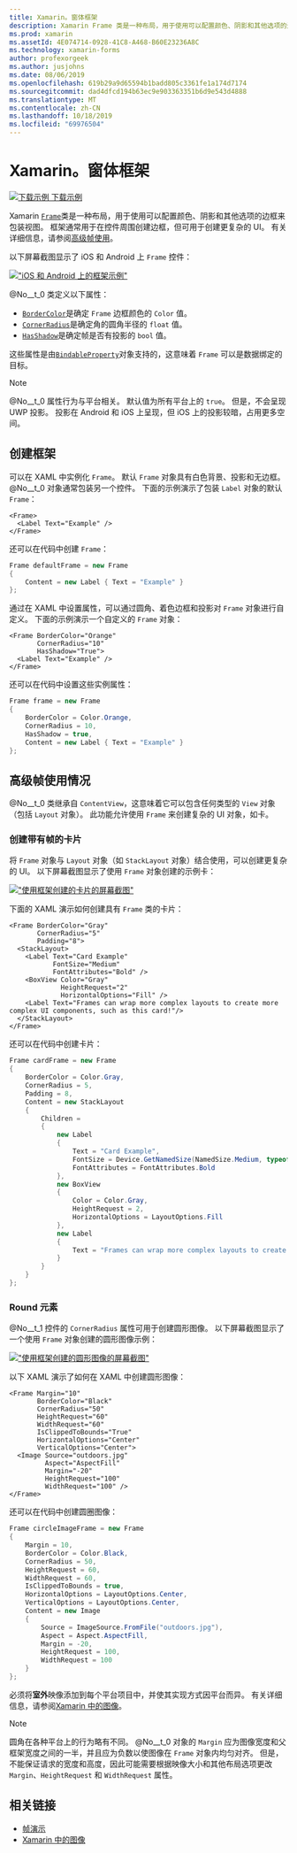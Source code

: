 ```yaml
---
title: Xamarin。窗体框架
description: Xamarin Frame 类是一种布局，用于使用可以配置颜色、阴影和其他选项的边框来包装视图或布局。
ms.prod: xamarin
ms.assetId: 4E074714-0928-41C8-A468-B60E23236A8C
ms.technology: xamarin-forms
author: profexorgeek
ms.author: jusjohns
ms.date: 08/06/2019
ms.openlocfilehash: 619b29a9d65594b1badd805c3361fe1a174d7174
ms.sourcegitcommit: dad4dfcd194b63ec9e903363351b6d9e543d4888
ms.translationtype: MT
ms.contentlocale: zh-CN
ms.lasthandoff: 10/18/2019
ms.locfileid: "69976504"
---
```

# <a name="xamarinforms-frame"></a>Xamarin。窗体框架

[![下载示例](~/media/shared/download.png) 下载示例](https://docs.microsoft.com/samples/xamarin/xamarin-forms-samples/userinterface-frame/)

Xamarin [`Frame`](xref:Xamarin.Forms.Frame)类是一种布局，用于使用可以配置颜色、阴影和其他选项的边框来包装视图。 框架通常用于在控件周围创建边框，但可用于创建更复杂的 UI。 有关详细信息，请参阅[高级帧使用](#advanced-frame-usage)。

以下屏幕截图显示了 iOS 和 Android 上 `Frame` 控件：

[![ "iOS 和 Android 上的框架示例"](frame-images/frame-cropped.png)](frame-images/frame-full.png#lightbox "IOS 和 Android 上的框架示例")

@No__t_0 类定义以下属性：

* [`BorderColor`](xref:Xamarin.Forms.Frame.BorderColor)是确定 `Frame` 边框颜色的 `Color` 值。
* [`CornerRadius`](xref:Xamarin.Forms.Frame.CornerRadius)是确定角的圆角半径的 `float` 值。
* [`HasShadow`](xref:Xamarin.Forms.Frame.HasShadow)是确定帧是否有投影的 `bool` 值。

这些属性是由[`BindableProperty`](xref:Xamarin.Forms.BindableProperty)对象支持的，这意味着 `Frame` 可以是数据绑定的目标。

> [!NOTE]
> @No__t_0 属性行为与平台相关。 默认值为所有平台上的 `true`。 但是，不会呈现 UWP 投影。 投影在 Android 和 iOS 上呈现，但 iOS 上的投影较暗，占用更多空间。

## <a name="create-a-frame"></a>创建框架

可以在 XAML 中实例化 `Frame`。 默认 `Frame` 对象具有白色背景、投影和无边框。 @No__t_0 对象通常包装另一个控件。 下面的示例演示了包装 `Label` 对象的默认 `Frame`：

```xaml
<Frame>
  <Label Text="Example" />
</Frame>
```

还可以在代码中创建 `Frame`：

```csharp
Frame defaultFrame = new Frame
{
    Content = new Label { Text = "Example" }
};
```

通过在 XAML 中设置属性，可以通过圆角、着色边框和投影对 `Frame` 对象进行自定义。 下面的示例演示一个自定义的 `Frame` 对象：

```xaml
<Frame BorderColor="Orange"
       CornerRadius="10"
       HasShadow="True">
  <Label Text="Example" />
</Frame>
```

还可以在代码中设置这些实例属性：

```csharp
Frame frame = new Frame
{
    BorderColor = Color.Orange,
    CornerRadius = 10,
    HasShadow = true,
    Content = new Label { Text = "Example" }
};
```

## <a name="advanced-frame-usage"></a>高级帧使用情况

@No__t_0 类继承自 `ContentView`，这意味着它可以包含任何类型的 `View` 对象（包括 `Layout` 对象）。 此功能允许使用 `Frame` 来创建复杂的 UI 对象，如卡。

### <a name="create-a-card-with-a-frame"></a>创建带有帧的卡片

将 `Frame` 对象与 `Layout` 对象（如 `StackLayout` 对象）结合使用，可以创建更复杂的 UI。 以下屏幕截图显示了使用 `Frame` 对象创建的示例卡：

[![ "使用框架创建的卡片的屏幕截图"](frame-images/frame-card-cropped.png)](frame-images/frame-full.png#lightbox "使用框架创建的卡片的屏幕截图")

下面的 XAML 演示如何创建具有 `Frame` 类的卡片：

```xaml
<Frame BorderColor="Gray"
       CornerRadius="5"
       Padding="8">
  <StackLayout>
    <Label Text="Card Example"
           FontSize="Medium"
           FontAttributes="Bold" />
    <BoxView Color="Gray"
             HeightRequest="2"
             HorizontalOptions="Fill" />
    <Label Text="Frames can wrap more complex layouts to create more complex UI components, such as this card!"/>
  </StackLayout>
</Frame>
```

还可以在代码中创建卡片：

```csharp
Frame cardFrame = new Frame
{
    BorderColor = Color.Gray,
    CornerRadius = 5,
    Padding = 8,
    Content = new StackLayout
    {
        Children =
        {
            new Label
            {
                Text = "Card Example",
                FontSize = Device.GetNamedSize(NamedSize.Medium, typeof(Label)),
                FontAttributes = FontAttributes.Bold
            },
            new BoxView
            {
                Color = Color.Gray,
                HeightRequest = 2,
                HorizontalOptions = LayoutOptions.Fill
            },
            new Label
            {
                Text = "Frames can wrap more complex layouts to create more complex UI components, such as this card!"
            }
        }
    }
};
```

### <a name="round-elements"></a>Round 元素

@No__t_1 控件的 `CornerRadius` 属性可用于创建圆形图像。 以下屏幕截图显示了一个使用 `Frame` 对象创建的圆形图像示例：

[![ "使用框架创建的圆形图像的屏幕截图"](frame-images/circle-image-cropped.png)](frame-images/frame-full.png#lightbox "使用框架创建的圆形图像的屏幕截图")

以下 XAML 演示了如何在 XAML 中创建圆形图像：

```xaml
<Frame Margin="10"
       BorderColor="Black"
       CornerRadius="50"
       HeightRequest="60"
       WidthRequest="60"
       IsClippedToBounds="True"
       HorizontalOptions="Center"
       VerticalOptions="Center">
  <Image Source="outdoors.jpg"
         Aspect="AspectFill"
         Margin="-20"
         HeightRequest="100"
         WidthRequest="100" />
</Frame>
```

还可以在代码中创建圆圈图像：

```csharp
Frame circleImageFrame = new Frame
{
    Margin = 10,
    BorderColor = Color.Black,
    CornerRadius = 50,
    HeightRequest = 60,
    WidthRequest = 60,
    IsClippedToBounds = true,
    HorizontalOptions = LayoutOptions.Center,
    VerticalOptions = LayoutOptions.Center,
    Content = new Image
    {
        Source = ImageSource.FromFile("outdoors.jpg"),
        Aspect = Aspect.AspectFill,
        Margin = -20,
        HeightRequest = 100,
        WidthRequest = 100
    }
};
```

必须将**室外**映像添加到每个平台项目中，并使其实现方式因平台而异。 有关详细信息，请参阅[Xamarin 中的图像](~/xamarin-forms/user-interface/images.md)。

> [!NOTE]
> 圆角在各种平台上的行为略有不同。 @No__t_0 对象的 `Margin` 应为图像宽度和父框架宽度之间的一半，并且应为负数以使图像在 `Frame` 对象内均匀对齐。 但是，不能保证请求的宽度和高度，因此可能需要根据映像大小和其他布局选项更改 `Margin`、`HeightRequest` 和 `WidthRequest` 属性。

## <a name="related-links"></a>相关链接

* [帧演示](https://docs.microsoft.com/samples/xamarin/xamarin-forms-samples/userinterface-frame/)
* [Xamarin 中的图像](~/xamarin-forms/user-interface/images.md)
